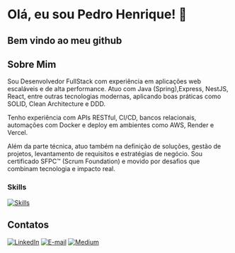 # Olá, eu sou Pedro Henrique! 👋

## Bem vindo ao meu github

## Sobre Mim
Sou Desenvolvedor FullStack com experiência em aplicações web escaláveis e de alta performance. Atuo com Java (Spring),Express, NestJS, React, entre outras tecnologias modernas, aplicando boas práticas como SOLID, Clean Architecture e DDD.

Tenho experiência com APIs RESTful, CI/CD, bancos relacionais, automações com Docker e deploy em ambientes como AWS, Render e Vercel.

Além da parte técnica, atuo também na definição de soluções, gestão de projetos, levantamento de requisitos e estratégias de negócio. Sou certificado SFPC™ (Scrum Foundation) e movido por desafios que combinam tecnologia e impacto real.
### Skills

[![Skills](https://skillicons.dev/icons?i=java,spring,nodejs,express,nest,react,aws,azure)](https://skillicons.dev)

## Contatos
[![LinkedIn](https://img.shields.io/badge/LinkedIn-0077B5?style=for-the-badge&logo=linkedin&logoColor=white)](https://www.linkedin.com/in/pedrohaugusto/)
[![E-mail](https://img.shields.io/badge/Gmail-D14836?style=for-the-badge&logo=gmail&logoColor=white)](mailto:pedrohaugustodev@gmail.com)
[![Medium](https://img.shields.io/badge/Medium-000000?style=for-the-badge&logo=medium&logoColor=white)](https://medium.com/@pedrohaugustodev)



